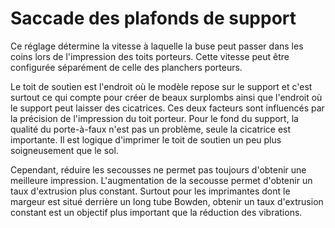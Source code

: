 Saccade des plafonds de support
===

Ce réglage détermine la vitesse à laquelle la buse peut passer dans les coins lors de l'impression des toits porteurs. Cette vitesse peut être configurée séparément de celle des planchers porteurs.

Le toit de soutien est l'endroit où le modèle repose sur le support et c'est surtout ce qui compte pour créer de beaux surplombs ainsi que l'endroit où le support peut laisser des cicatrices. Ces deux facteurs sont influencés par la précision de l'impression du toit porteur. Pour le fond du support, la qualité du porte-à-faux n'est pas un problème, seule la cicatrice est importante. Il est logique d'imprimer le toit de soutien un peu plus soigneusement que le sol.

Cependant, réduire les secousses ne permet pas toujours d'obtenir une meilleure impression. L'augmentation de la secousse permet d'obtenir un taux d'extrusion plus constant. Surtout pour les imprimantes dont le margeur est situé derrière un long tube Bowden, obtenir un taux d'extrusion constant est un objectif plus important que la réduction des vibrations.
